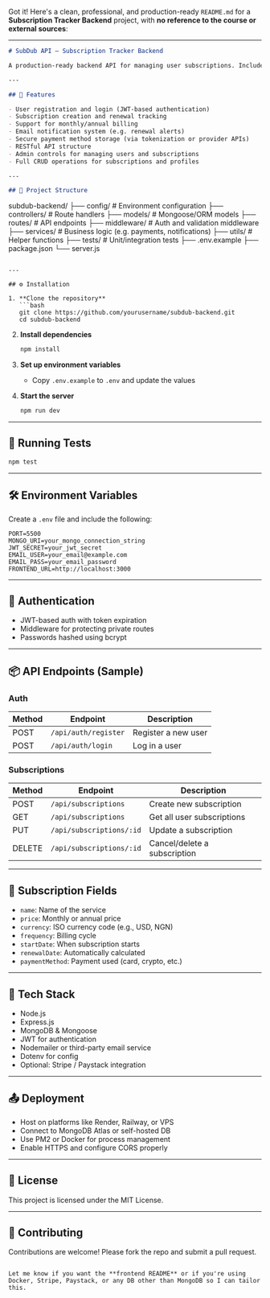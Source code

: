 Got it! Here's a clean, professional, and production-ready `README.md` for a **Subscription Tracker Backend** project, with **no reference to the course or external sources**:

---

```markdown
# SubDub API – Subscription Tracker Backend

A production-ready backend API for managing user subscriptions. Includes authentication, payment tracking, renewal notifications, and user account management.

---

## 🚀 Features

- User registration and login (JWT-based authentication)
- Subscription creation and renewal tracking
- Support for monthly/annual billing
- Email notification system (e.g. renewal alerts)
- Secure payment method storage (via tokenization or provider APIs)
- RESTful API structure
- Admin controls for managing users and subscriptions
- Full CRUD operations for subscriptions and profiles

---

## 📁 Project Structure

```

subdub-backend/
├── config/             # Environment configuration
├── controllers/        # Route handlers
├── models/             # Mongoose/ORM models
├── routes/             # API endpoints
├── middleware/         # Auth and validation middleware
├── services/           # Business logic (e.g. payments, notifications)
├── utils/              # Helper functions
├── tests/              # Unit/integration tests
├── .env.example
├── package.json
└── server.js

````

---

## ⚙️ Installation

1. **Clone the repository**
   ```bash
   git clone https://github.com/yourusername/subdub-backend.git
   cd subdub-backend
````

2. **Install dependencies**

   ```bash
   npm install
   ```

3. **Set up environment variables**

   * Copy `.env.example` to `.env` and update the values

4. **Start the server**

   ```bash
   npm run dev
   ```

---

## 🧪 Running Tests

```bash
npm test
```

---

## 🛠️ Environment Variables

Create a `.env` file and include the following:

```env
PORT=5500
MONGO_URI=your_mongo_connection_string
JWT_SECRET=your_jwt_secret
EMAIL_USER=your_email@example.com
EMAIL_PASS=your_email_password
FRONTEND_URL=http://localhost:3000
```

---

## 🔐 Authentication

* JWT-based auth with token expiration
* Middleware for protecting private routes
* Passwords hashed using bcrypt

---

## 📦 API Endpoints (Sample)

### Auth

| Method | Endpoint             | Description         |
| ------ | -------------------- | ------------------- |
| POST   | `/api/auth/register` | Register a new user |
| POST   | `/api/auth/login`    | Log in a user       |

### Subscriptions

| Method | Endpoint                 | Description                  |
| ------ | ------------------------ | ---------------------------- |
| POST   | `/api/subscriptions`     | Create new subscription      |
| GET    | `/api/subscriptions`     | Get all user subscriptions   |
| PUT    | `/api/subscriptions/:id` | Update a subscription        |
| DELETE | `/api/subscriptions/:id` | Cancel/delete a subscription |

---

## 💸 Subscription Fields

* `name`: Name of the service
* `price`: Monthly or annual price
* `currency`: ISO currency code (e.g., USD, NGN)
* `frequency`: Billing cycle
* `startDate`: When subscription starts
* `renewalDate`: Automatically calculated
* `paymentMethod`: Payment used (card, crypto, etc.)

---

## 🧰 Tech Stack

* Node.js
* Express.js
* MongoDB & Mongoose
* JWT for authentication
* Nodemailer or third-party email service
* Dotenv for config
* Optional: Stripe / Paystack integration

---

## 📤 Deployment

* Host on platforms like Render, Railway, or VPS
* Connect to MongoDB Atlas or self-hosted DB
* Use PM2 or Docker for process management
* Enable HTTPS and configure CORS properly

---

## 📄 License

This project is licensed under the MIT License.

---

## 🤝 Contributing

Contributions are welcome! Please fork the repo and submit a pull request.

```

Let me know if you want the **frontend README** or if you're using Docker, Stripe, Paystack, or any DB other than MongoDB so I can tailor this.
```
